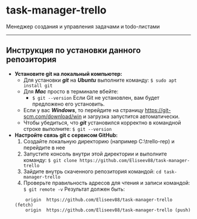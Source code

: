 # task-manager-trello
Менеджер создания и управления задачами и todo-листами
____

## Инструкция по установки данного репозитория

- **Установите git на локальный компьютер:**
    - Для установки ***git*** на ***Ubuntu*** выполните команду:
	    `$ sudo apt install git`
	- Для ***Mac*** просто в терминале вбейте:
	    - `$ git --version`
	Если Git не установлен, вам будет предложено его установить.
	- Если у вас ***Windows***, то перейдите на страницу https://git-scm.com/download/win и загрузка запустится автоматически.
	- Чтобы убедиться, что ***git*** установился корректно в командной строке выполните:
	    `$ git --version`
- **Настройте связь git c cервисом GitHub:**
	1. Создайте локальную директорию (например C:\trello-rep) и перейдите в нее
	2. Запустите консоль внутри этой директории и выполните команду:
	    `$ git clone https://github.com/Eliseev88/task-manager-trello`
	3. Зайдите внутрь скаченного репозитория командой:
	    `cd task-manager-trello`
	4. Проверьте правильность адресов для чтения и записи командой:
	    `$ git remote -v`
	Результат должен быть:
	```
		origin  https://github.com/Eliseev88/task-manager-trello (fetch)
		origin  https://github.com/Eliseev88/task-manager-trello (push)
    ```
